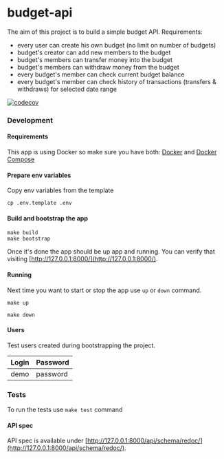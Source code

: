 # budget-api

The aim of this project is to build a simple budget API. Requirements:

* every user can create his own budget (no limit on number of budgets)
* budget's creator can add new members to the budget
* budget's members can transfer money into the budget
* budget's members can withdraw money from the budget
* every budget's member can check current budget balance
* every budget's member can check history of transactions (transfers & withdraws) for selected date range

[![codecov](https://codecov.io/gh/dzbrozek/budget-api/branch/master/graph/badge.svg?token=AEIuh4ihQO)](https://codecov.io/gh/dzbrozek/budget-api)


### Development

#### Requirements

This app is using Docker so make sure you have both: [Docker](https://docs.docker.com/install/)
and [Docker Compose](https://docs.docker.com/compose/install/)

#### Prepare env variables

Copy env variables from the template

```
cp .env.template .env
```

#### Build and bootstrap the app

```
make build
make bootstrap
```

Once it's done the app should be up app and running. You can verify that visiting [http://127.0.0.1:8000/](http://127.0.0.1:8000/).

#### Running

Next time you want to start or stop the app use `up` or `down` command.

```
make up
```

```
make down
```

#### Users

Test users created during bootstrapping the project.

| Login    | Password |
|----------|----------|
| demo     | password |

### Tests

To run the tests use `make test` command

#### API spec

API spec is available under [http://127.0.0.1:8000/api/schema/redoc/](http://127.0.0.1:8000/api/schema/redoc/).
